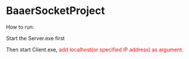 # BaaerSocketProject

How to run: 

Start the Server.exe first  

Then start Client.exe, <font color="red">add localhost(or specified IP address) as argument<font>.


